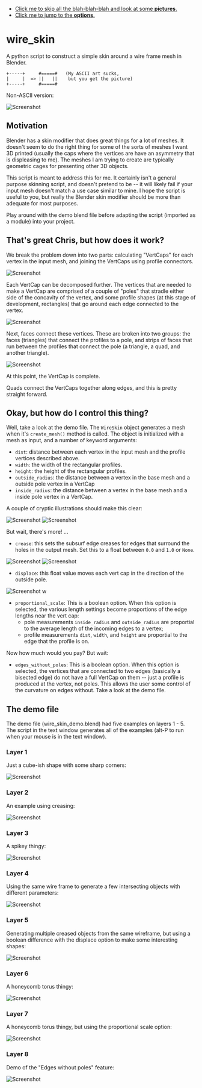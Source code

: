 * [Click me to skip all the blah-blah-blah and look at some **pictures**.](#the-demo-file)
* [Click me to jump to the **options**.](#okay-but-how-do-i-control-this-thing)

# wire_skin
A python script to construct a simple skin around a wire frame mesh in Blender.

```
+-----+     #=====#   (My ASCII art sucks,
|     |  => ||   ||    but you get the picture)
+-----+     #=====#
```

Non-ASCII version:

![Screenshot](documentation/wire_skin_demo1.png?raw=true "Screenshot")

## Motivation
Blender has a skin modifier that does great things for a lot of meshes. It doesn't seem to do the right thing for some of the sorts of meshes I want 3D printed (usually the caps where the vertices are have an asymmetry that is displeasing to me). The meshes I am trying to create are typically geometric cages for presenting other 3D objects.

This script is meant to address this for me. It certainly isn't a general purpose skinning script, and doesn't pretend to be -- it will likely fail if your input mesh doesn't match a use case similar to mine. I hope the script is useful to you, but really the Blender skin modifier should be more than adequate for most purposes.

Play around with the demo blend file before adapting the script (imported as a module) into your project.

## That's great Chris, but how does it work?

We break the problem down into two parts: calculating "VertCaps" for each vertex in the input mesh, and joining the VertCaps using profile connectors.

![Screenshot](documentation/wire_skin_demo2.png?raw=true "Screenshot")

Each VertCap can be decomposed further. The vertices that are needed to make a VertCap are comprised of a couple of "poles" that stradle either side of the concavity of the vertex, and some profile shapes (at this stage of development, rectangles) that go around each edge connected to the vertex.

![Screenshot](documentation/wire_skin_demo3.png?raw=true "Screenshot")

Next, faces connect these vertices. These are broken into two groups: the faces (triangles) that connect the profiles to a pole, and strips of faces that run between the profiles that connect the pole (a triangle, a quad, and another triangle).

![Screenshot](documentation/wire_skin_demo4.png?raw=true "Screenshot")

At this point, the VertCap is complete.

Quads connect the VertCaps together along edges, and this is pretty straight forward.

## Okay, but how do I control this thing?

Well, take a look at the demo file. The `WireSkin` object generates a mesh when it's `create_mesh()` method is called. The object is initialized with a mesh as input, and a number of keyword arguments:

* `dist`: distance between each vertex in the input mesh and the profile vertices described above.
* `width`: the width of the rectangular profiles.
* `height`: the height of the rectangular profiles.
* `outside_radius`: the distance between a vertex in the base mesh and a outside pole vertex in a VertCap
* `inside_radius`: the distance between a vertex in the base mesh and a inside pole vertex in a VertCap.

A couple of cryptic illustrations should make this clear:

![Screenshot](documentation/wire_skin_demo5.png?raw=true "Screenshot")
![Screenshot](documentation/wire_skin_demo6.png?raw=true "Screenshot")

But wait, there's more! ...

* `crease`: this sets the subsurf edge creases for edges that surround the holes in the output mesh. Set this to a float between `0.0` and `1.0` or `None`.

![Screenshot](documentation/wire_skin_demo_crease_0.0.png?raw=true "Screenshot")
![Screenshot](documentation/wire_skin_demo_crease_1.0.png?raw=true "Screenshot")

* `displace`: this float value moves each vert cap in the direction of the outside pole.

![Screenshot](documentation/wire_skin_demo_displace.png?raw=true "Screenshot")
w

* `proportional_scale`: This is a boolean option. When this option is selected, the various length settings become proportions of the edge lengths near the vert cap:
  * pole measurements `inside_radius` and `outside_radius` are proportial to the average length of the incoming edges to a vertex;
  * profile measurements `dist`, `width`, and `height` are proportial to the edge that the profile is on.

Now how much would you pay? But wait:

* `edges_without_poles`: This is a boolean option. When this option is selected, the vertices that are connected to two edges (basically a bisected edge) do not have a full VertCap on them -- just a profile is produced at the vertex, not poles. This allows the user some control of the curvature on edges without. Take a look at the demo file.

## The demo file

The demo file (wire_skin_demo.blend) had five examples on layers 1 - 5. The script in the text window generates all of the examples (alt-P to run when your mouse is in the text window).

### Layer 1

Just a cube-ish shape with some sharp corners:

![Screenshot](documentation/wire_skin_demo_layer1.png?raw=true "Screenshot")

### Layer 2

An example using creasing:

![Screenshot](documentation/wire_skin_demo_layer2.png?raw=true "Screenshot")

### Layer 3

A spikey thingy:

![Screenshot](documentation/wire_skin_demo_layer3.png?raw=true "Screenshot")

### Layer 4

Using the same wire frame to generate a few intersecting objects with different parameters:

![Screenshot](documentation/wire_skin_demo_layer4.png?raw=true "Screenshot")

### Layer 5

Generating multiple creased objects from the same wireframe, but using a boolean difference with the displace option to make some interesting shapes:

![Screenshot](documentation/wire_skin_demo_layer5.png?raw=true "Screenshot")

### Layer 6

A honeycomb torus thingy:

![Screenshot](documentation/wire_skin_demo_layer6.png?raw=true "Screenshot")

### Layer 7

A honeycomb torus thingy, but using the proportional scale option:

![Screenshot](documentation/wire_skin_demo_layer7.png?raw=true "Screenshot")

### Layer 8

Demo of the "Edges without poles" feature:

![Screenshot](documentation/wire_skin_demo_layer8.png?raw=true "Screenshot")
